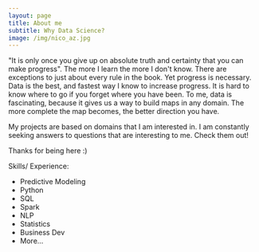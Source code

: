 ```yaml
---
layout: page
title: About me
subtitle: Why Data Science?
image: /img/nico_az.jpg
---
```


"It is only once you give up on absolute truth and certainty that you can make progress".  The more I learn the more I don't know. There are exceptions to just about every rule in the book.  Yet progress is necessary.  Data is the best, and fastest way I know to increase progress.  It is hard to know where to go if you forget where you have been.  To me, data is fascinating, because it gives us a way to build maps in any domain.  The more complete the map becomes, the better direction you have.

My projects are based on domains that I am interested in.  I am constantly seeking answers to questions that are interesting to me.  Check them out!

Thanks for being here :)

Skills/ Experience:
- Predictive Modeling
- Python
- SQL
- Spark
- NLP
- Statistics
- Business Dev
- More...


